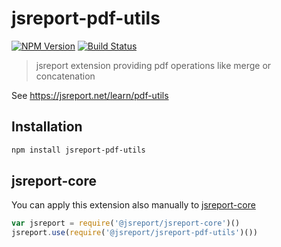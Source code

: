 # jsreport-pdf-utils
[![NPM Version](http://img.shields.io/npm/v/jsreport-pdf-utils.svg?style=flat-square)](https://npmjs.com/package/jsreport-pdf-utils)
[![Build Status](https://travis-ci.org/jsreport/jsreport-pdf-utils.png?branch=master)](https://travis-ci.org/jsreport/jsreport-pdf-utils)

> jsreport extension providing pdf operations like merge or concatenation

See https://jsreport.net/learn/pdf-utils

## Installation

```bash
npm install jsreport-pdf-utils
```

## jsreport-core
You can apply this extension also manually to [jsreport-core](https://github.com/jsreport/jsreport-core)

```js
var jsreport = require('@jsreport/jsreport-core')()
jsreport.use(require('@jsreport/jsreport-pdf-utils')())
```
